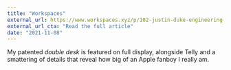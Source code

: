 ```yaml
---
title: "Workspaces"
external_url: https://www.workspaces.xyz/p/102-justin-duke-engineering-manager
external_url_cta: "Read the full article"
date: "2021-11-08"
---
```


My patented _double desk_ is featured on full display, alongside Telly and a smattering of details that reveal how big of an Apple fanboy I really am.
